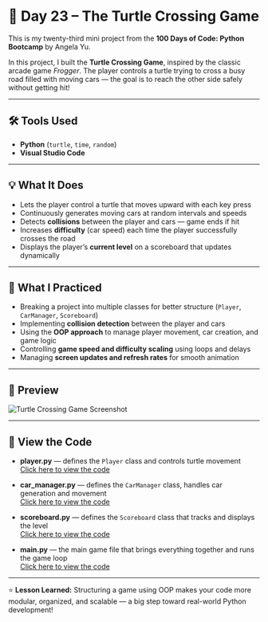 # 🐍 Day 23 – The Turtle Crossing Game  

This is my twenty-third mini project from the **100 Days of Code: Python Bootcamp** by Angela Yu.  

In this project, I built the **Turtle Crossing Game**, inspired by the classic arcade game *Frogger*. The player controls a turtle trying to cross a busy road filled with moving cars — the goal is to reach the other side safely without getting hit!  

---

## 🛠 Tools Used  
- **Python** (`turtle`, `time`, `random`)  
- **Visual Studio Code**  

---

## 💡 What It Does  
- Lets the player control a turtle that moves upward with each key press  
- Continuously generates moving cars at random intervals and speeds  
- Detects **collisions** between the player and cars — game ends if hit  
- Increases **difficulty** (car speed) each time the player successfully crosses the road  
- Displays the player’s **current level** on a scoreboard that updates dynamically  

---

## 🧠 What I Practiced  
- Breaking a project into multiple classes for better structure (`Player`, `CarManager`, `Scoreboard`)  
- Implementing **collision detection** between the player and cars  
- Using the **OOP approach** to manage player movement, car creation, and game logic  
- Controlling **game speed and difficulty scaling** using loops and delays  
- Managing **screen updates and refresh rates** for smooth animation  

---

## 👀 Preview  
![Turtle Crossing Game Screenshot](https://github.com/dimma-analytics/100-Days-Of-Code/blob/main/Day23-TurtleCrossing/Day23.png)  

---

## 📁 View the Code  
- **player.py** — defines the `Player` class and controls turtle movement  
  [Click here to view the code](https://github.com/dimma-analytics/100-Days-Of-Code/blob/main/Day23-TurtleCrossing/Day23-TurtleCrossing/player.py)  

- **car_manager.py** — defines the `CarManager` class, handles car generation and movement  
  [Click here to view the code](https://github.com/dimma-analytics/100-Days-Of-Code/blob/main/Day23-TurtleCrossing/Day23-TurtleCrossing/car_manager.py)  

- **scoreboard.py** — defines the `Scoreboard` class that tracks and displays the level  
  [Click here to view the code](https://github.com/dimma-analytics/100-Days-Of-Code/blob/main/Day23-TurtleCrossing/Day23-TurtleCrossing/scoreboard.py)  

- **main.py** — the main game file that brings everything together and runs the game loop  
  [Click here to view the code](https://github.com/dimma-analytics/100-Days-Of-Code/blob/main/Day23-TurtleCrossing/Day23-TurtleCrossing/main.py)  

---

⭐ **Lesson Learned:** Structuring a game using OOP makes your code more modular, organized, and scalable — a big step toward real-world Python development!
